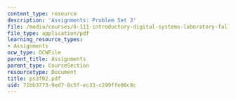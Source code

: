 ```yaml
---
content_type: resource
description: 'Assignments: Problem Set 3'
file: /media/courses/6-111-introductory-digital-systems-laboratory-fall-2002/71bb37739ed78c5fec33c299ffe06c8c_ps3f02.pdf
file_type: application/pdf
learning_resource_types:
- Assignments
ocw_type: OCWFile
parent_title: Assignments
parent_type: CourseSection
resourcetype: Document
title: ps3f02.pdf
uid: 71bb3773-9ed7-8c5f-ec33-c299ffe06c8c
---
```


